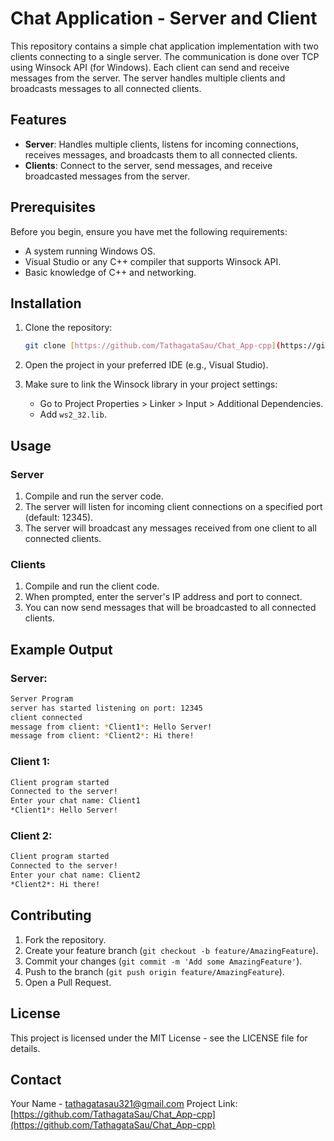 
# Chat Application - Server and Client

This repository contains a simple chat application implementation with two clients connecting to a single server. The communication is done over TCP using Winsock API (for Windows). Each client can send and receive messages from the server. The server handles multiple clients and broadcasts messages to all connected clients.

## Features
- **Server**: Handles multiple clients, listens for incoming connections, receives messages, and broadcasts them to all connected clients.
- **Clients**: Connect to the server, send messages, and receive broadcasted messages from the server.

## Prerequisites

Before you begin, ensure you have met the following requirements:
- A system running Windows OS.
- Visual Studio or any C++ compiler that supports Winsock API.
- Basic knowledge of C++ and networking.

## Installation

1. Clone the repository:

    ```bash
    git clone [https://github.com/TathagataSau/Chat_App-cpp](https://github.com/TathagataSau/Chat_App-cpp)
    ```

2. Open the project in your preferred IDE (e.g., Visual Studio).

3. Make sure to link the Winsock library in your project settings:

    - Go to Project Properties > Linker > Input > Additional Dependencies.
    - Add `ws2_32.lib`.

## Usage

### Server

1. Compile and run the server code.
2. The server will listen for incoming client connections on a specified port (default: 12345).
3. The server will broadcast any messages received from one client to all connected clients.

### Clients

1. Compile and run the client code.
2. When prompted, enter the server's IP address and port to connect.
3. You can now send messages that will be broadcasted to all connected clients.

## Example Output

### Server:
```bash
Server Program
server has started listening on port: 12345
client connected
message from client: *Client1*: Hello Server!
message from client: *Client2*: Hi there!
```

### Client 1:
```bash
Client program started
Connected to the server!
Enter your chat name: Client1
*Client1*: Hello Server!
```

### Client 2:
```bash
Client program started
Connected to the server!
Enter your chat name: Client2
*Client2*: Hi there!
```

## Contributing

1. Fork the repository.
2. Create your feature branch (`git checkout -b feature/AmazingFeature`).
3. Commit your changes (`git commit -m 'Add some AmazingFeature'`).
4. Push to the branch (`git push origin feature/AmazingFeature`).
5. Open a Pull Request.

## License

This project is licensed under the MIT License - see the LICENSE file for details.

## Contact

Your Name - [tathagatasau321@gmail.com](mailto:tathagatasau321@gmail.com)
Project Link: [https://github.com/TathagataSau/Chat_App-cpp](https://github.com/TathagataSau/Chat_App-cpp)
